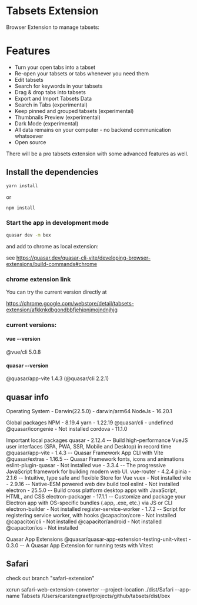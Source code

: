 # Tabsets Extension

Browser Extension to manage tabsets:

# Features

* Turn your open tabs into a tabset
* Re-open your tabsets or tabs whenever you need them
* Edit tabsets
* Search for keywords in your tabsets
* Drag & drop tabs into tabsets
* Export and Import Tabsets Data
* Search in Tabs (experimental)
* Keep pinned and grouped tabsets (experimental)
* Thumbnails Preview (experimental)
* Dark Mode (experimental)
* All data remains on your computer - no backend communication whatsoever
* Open source

There will be a pro tabsets extension with some advanced features as well.

## Install the dependencies
```bash
yarn install
```
or
```bash
npm install
```

### Start the app in development mode
```bash
quasar dev -m bex
```

and add to chrome as local extension:

see https://quasar.dev/quasar-cli-vite/developing-browser-extensions/build-commands#chrome

### chrome extension link

You can try the current version directly at

https://chrome.google.com/webstore/detail/tabsets-extension/afkknkdbgondbbfjehipnjmojndnjhjg

### current versions:

#### vue --version

@vue/cli 5.0.8

#### quasar --version

@quasar/app-vite 1.4.3 (@quasar/cli 2.2.1)

## quasar info

Operating System - Darwin(22.5.0) - darwin/arm64
NodeJs - 16.20.1

Global packages
NPM - 8.19.4
yarn - 1.22.19
@quasar/cli - undefined
@quasar/icongenie - Not installed
cordova - 11.1.0

Important local packages
quasar - 2.12.4 -- Build high-performance VueJS user interfaces (SPA, PWA, SSR, Mobile and Desktop) in record time
@quasar/app-vite - 1.4.3 -- Quasar Framework App CLI with Vite
@quasar/extras - 1.16.5 -- Quasar Framework fonts, icons and animations
eslint-plugin-quasar - Not installed
vue - 3.3.4 -- The progressive JavaScript framework for building modern web UI.
vue-router - 4.2.4
pinia - 2.1.6 -- Intuitive, type safe and flexible Store for Vue
vuex - Not installed
vite - 2.9.16 -- Native-ESM powered web dev build tool
eslint - Not installed
electron - 25.5.0 -- Build cross platform desktop apps with JavaScript, HTML, and CSS
electron-packager - 17.1.1 -- Customize and package your Electron app with OS-specific bundles (.app, .exe, etc.) via JS or CLI
electron-builder - Not installed
register-service-worker - 1.7.2 -- Script for registering service worker, with hooks
@capacitor/core - Not installed
@capacitor/cli - Not installed
@capacitor/android - Not installed
@capacitor/ios - Not installed

Quasar App Extensions
@quasar/quasar-app-extension-testing-unit-vitest - 0.3.0 -- A Quasar App Extension for running tests with Vitest

## Safari

check out branch "safari-extension"

xcrun safari-web-extension-converter --project-location ./dist/Safari --app-name Tabsets /Users/carstengraef/projects/github/tabsets/dist/bex
